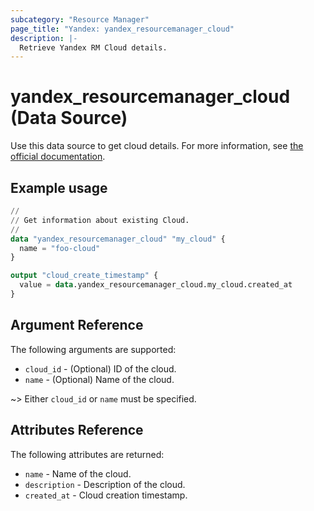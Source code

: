 ```yaml
---
subcategory: "Resource Manager"
page_title: "Yandex: yandex_resourcemanager_cloud"
description: |-
  Retrieve Yandex RM Cloud details.
---
```


# yandex_resourcemanager_cloud (Data Source)

Use this data source to get cloud details. For more information, see [the official documentation](https://yandex.cloud/docs/resource-manager/concepts/resources-hierarchy#cloud).

## Example usage

```terraform
//
// Get information about existing Cloud.
//
data "yandex_resourcemanager_cloud" "my_cloud" {
  name = "foo-cloud"
}

output "cloud_create_timestamp" {
  value = data.yandex_resourcemanager_cloud.my_cloud.created_at
}
```

## Argument Reference

The following arguments are supported:

* `cloud_id` - (Optional) ID of the cloud.
* `name` - (Optional) Name of the cloud.

~> Either `cloud_id` or `name` must be specified.

## Attributes Reference

The following attributes are returned:

* `name` - Name of the cloud.
* `description` - Description of the cloud.
* `created_at` - Cloud creation timestamp.
